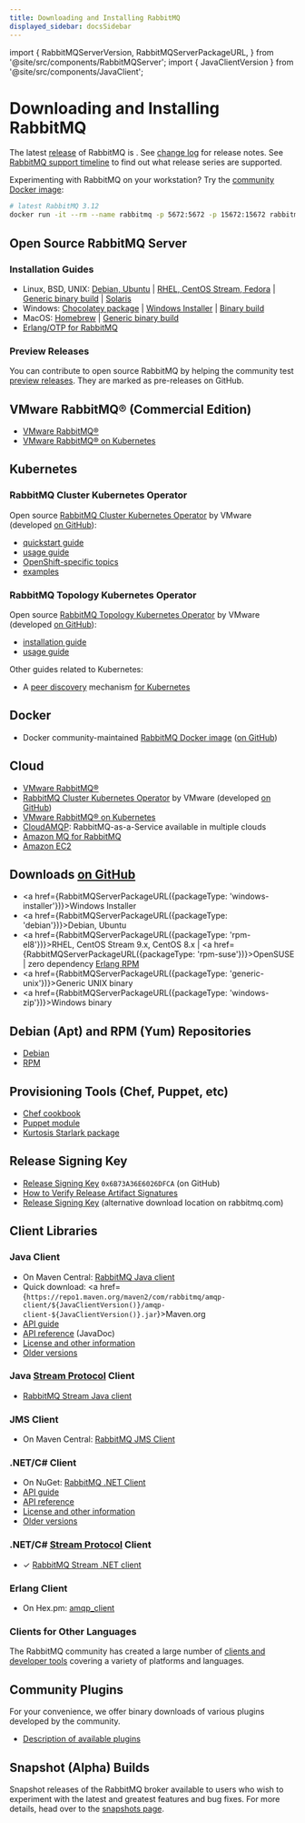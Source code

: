 ```yaml
---
title: Downloading and Installing RabbitMQ
displayed_sidebar: docsSidebar
---
```

<!--
Copyright (c) 2005-2023 Broadcom. All Rights Reserved. The term "Broadcom" refers to Broadcom Inc. and/or its subsidiaries.

All rights reserved. This program and the accompanying materials
are made available under the terms of the under the Apache License,
Version 2.0 (the "License”); you may not use this file except in compliance
with the License. You may obtain a copy of the License at

https://www.apache.org/licenses/LICENSE-2.0

Unless required by applicable law or agreed to in writing, software
distributed under the License is distributed on an "AS IS" BASIS,
WITHOUT WARRANTIES OR CONDITIONS OF ANY KIND, either express or implied.
See the License for the specific language governing permissions and
limitations under the License.
-->

import {
  RabbitMQServerVersion,
  RabbitMQServerPackageURL,
} from '@site/src/components/RabbitMQServer';
import {
  JavaClientVersion
} from '@site/src/components/JavaClient';

# Downloading and Installing RabbitMQ

The latest [release](https://github.com/rabbitmq/rabbitmq-server/releases) of RabbitMQ is <strong><RabbitMQServerVersion/></strong>. See [change log](./changelog) for release notes.
See [RabbitMQ support timeline](./versions) to find out what release series are supported.

Experimenting with RabbitMQ on your workstation? Try the [community Docker image](https://registry.hub.docker.com/_/rabbitmq/):

```bash
# latest RabbitMQ 3.12
docker run -it --rm --name rabbitmq -p 5672:5672 -p 15672:15672 rabbitmq:3.12-management
```

## Open Source RabbitMQ Server

### Installation Guides

 * Linux, BSD, UNIX: [Debian, Ubuntu](./install-debian) | [RHEL, CentOS Stream, Fedora](./install-rpm) | [Generic binary build](./install-generic-unix) | [Solaris](./install-solaris)
 * Windows: [Chocolatey package](https://community.chocolatey.org/packages/rabbitmq) | [Windows Installer](./install-windows) | [Binary build](./install-windows-manual)
 * MacOS: [Homebrew](./install-homebrew) | [Generic binary build](./install-generic-unix)
 * [Erlang/OTP for RabbitMQ](./which-erlang)

### Preview Releases

You can contribute to open source RabbitMQ by helping the community test [preview releases](https://github.com/rabbitmq/rabbitmq-server/releases).
They are marked as pre-releases on GitHub.


## VMware RabbitMQ® (Commercial Edition)

 * [VMware RabbitMQ®](https://tanzu.vmware.com/rabbitmq)
 * [VMware RabbitMQ® on Kubernetes](./kubernetes/tanzu/installation)

## Kubernetes

### RabbitMQ Cluster Kubernetes Operator

Open source [RabbitMQ Cluster Kubernetes Operator](./kubernetes/operator/operator-overview) by VMware (developed [on GitHub](https://github.com/rabbitmq/cluster-operator)):

 * [quickstart guide](./kubernetes/operator/quickstart-operator)
 * [usage guide](./kubernetes/operator/using-operator)
 * [OpenShift-specific topics](./kubernetes/operator/using-on-openshift)
 * [examples](https://github.com/rabbitmq/cluster-operator/tree/main/docs/examples)

### RabbitMQ Topology Kubernetes Operator

Open source [RabbitMQ Topology Kubernetes Operator](./kubernetes/operator/using-topology-operator) by VMware (developed [on GitHub](https://github.com/rabbitmq/messaging-topology-operator)):

 * [installation guide](./kubernetes/operator/install-topology-operator)
 * [usage guide](./kubernetes/operator/using-topology-operator)


Other guides related to Kubernetes:

 * A [peer discovery](./cluster-formation) mechanism [for Kubernetes](./cluster-formation#peer-discovery-k8s)


## Docker

 * Docker community-maintained [RabbitMQ Docker image](https://registry.hub.docker.com/_/rabbitmq/) ([on GitHub](https://github.com/docker-library/rabbitmq/))


## Cloud

 * [VMware RabbitMQ®](https://tanzu.vmware.com/rabbitmq)
 * [RabbitMQ Cluster Kubernetes Operator](./kubernetes/operator/install-operator) by VMware (developed [on GitHub](https://github.com/rabbitmq/cluster-operator))
 * [VMware RabbitMQ® on Kubernetes](./kubernetes/tanzu/installation)
 * [CloudAMQP](https://www.cloudamqp.com): RabbitMQ-as-a-Service available in multiple clouds
 * [Amazon MQ for RabbitMQ](https://aws.amazon.com/amazon-mq/)
 * [Amazon EC2](./ec2)

## Downloads [on GitHub](https://github.com/rabbitmq/rabbitmq-server/releases)

 * <a href={RabbitMQServerPackageURL({packageType: 'windows-installer'})}>Windows Installer</a>
 * <a href={RabbitMQServerPackageURL({packageType: 'debian'})}>Debian, Ubuntu</a>
 * <a href={RabbitMQServerPackageURL({packageType: 'rpm-el8'})}>RHEL, CentOS Stream 9.x, CentOS 8.x</a> | <a href={RabbitMQServerPackageURL({packageType: 'rpm-suse'})}>OpenSUSE</a> | zero dependency [Erlang RPM](https://github.com/rabbitmq/erlang-rpm)
 * <a href={RabbitMQServerPackageURL({packageType: 'generic-unix'})}>Generic UNIX binary</a>
 * <a href={RabbitMQServerPackageURL({packageType: 'windows-zip'})}>Windows binary</a>


## Debian (Apt) and RPM (Yum) Repositories

 * [Debian](./install-debian#apt-quick-start-cloudsmith)
 * [RPM](./install-rpm#cloudsmith)

## Provisioning Tools (Chef, Puppet, etc)

 * [Chef cookbook](https://github.com/rabbitmq/chef-cookbook)
 * [Puppet module](https://github.com/puppetlabs/puppetlabs-rabbitmq)
 * [Kurtosis Starlark package](https://github.com/kurtosis-tech/rabbitmq-package)


## Release Signing Key

 * [Release Signing Key](https://github.com/rabbitmq/signing-keys/releases/download/3.0/rabbitmq-release-signing-key.asc) <code>0x6B73A36E6026DFCA</code> (on GitHub)
 * [How to Verify Release Artifact Signatures](./signatures)
 * [Release Signing Key](/rabbitmq-release-signing-key.asc) (alternative download location on rabbitmq.com)


## Client Libraries

### Java Client

 * On Maven Central: [RabbitMQ Java client](http://search.maven.org/#search%7Cgav%7C1%7Cg%3A%22com.rabbitmq%22%20AND%20a%3A%22amqp-client%22)
 * Quick download: <a href={`https://repo1.maven.org/maven2/com/rabbitmq/amqp-client/${JavaClientVersion()}/amqp-client-${JavaClientVersion()}.jar`}>Maven.org</a>
 * [API guide](./api-guide)
 * [API reference](https://rabbitmq.github.io/rabbitmq-java-client/api/current/) (JavaDoc)
 * [License and other information](./java-client)
 * [Older versions](https://repo1.maven.org/maven2/com/rabbitmq/amqp-client/)

### Java [Stream Protocol](./streams) Client

 * [RabbitMQ Stream Java client](https://github.com/rabbitmq/rabbitmq-stream-java-client)

### JMS Client

 * On Maven Central: [RabbitMQ JMS Client](http://search.maven.org/#search%7Cga%7C1%7Cg%3A%22com.rabbitmq.jms%22%20AND%20a%3A%22rabbitmq-jms%22)

### .NET/C# Client

 * On NuGet: [RabbitMQ .NET Client](https://www.nuget.org/packages/RabbitMQ.Client)
 * [API guide](./dotnet-api-guide)
 * [API reference](https://rabbitmq.github.io/rabbitmq-dotnet-client/)
 * [License and other information](./dotnet)
 * [Older versions](https://github.com/rabbitmq/rabbitmq-dotnet-client/releases)

### .NET/C# [Stream Protocol](./streams) Client

 * &#x2713; [RabbitMQ Stream .NET client](https://github.com/rabbitmq/rabbitmq-stream-dotnet-client)

### Erlang Client

 * On Hex.pm: [amqp_client](https://hex.pm/packages/amqp_client)

### Clients for Other Languages

The RabbitMQ community has created a large number of [clients and developer tools](./devtools)
covering a variety of platforms and languages.


## Community Plugins

For your convenience, we offer binary downloads of various
plugins developed by the community.

 * [Description of available plugins](./community-plugins)

## Snapshot (Alpha) Builds

Snapshot releases of the RabbitMQ broker
available to users who wish to experiment with the latest and
greatest features and bug fixes. For more details, head over to
the [snapshots page](./snapshots).
